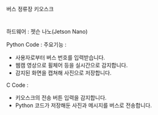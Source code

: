 버스 정류장 키오스크
#
하드웨어 : 젯슨 나노(Jetson Nano)

Python Code :
주요기능 :
 - 사용자로부터 버스 번호를 입력받습니다.
 - 웹캠 영상으로 휠체어 등을 실시간으로 감지합니다.
 - 감지된 화면을 캡쳐해 사진으로 저장합니다.

C Code :
 - 키오스크의 전송 버튼 입력을 감지합니다.
 - Python 코드가 저장해둔 사진과 메시지를 버스로 전송합니다.
